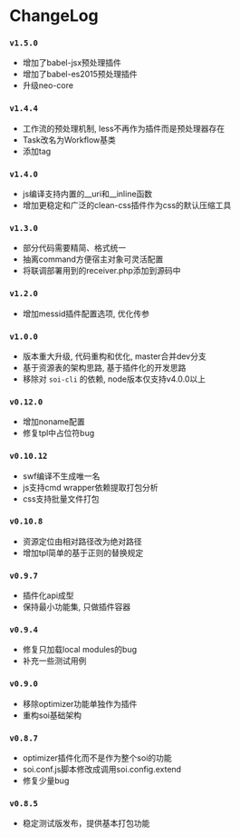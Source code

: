 # ChangeLog

### `v1.5.0`
* 增加了babel-jsx预处理插件
* 增加了babel-es2015预处理插件
* 升级neo-core 

### `v1.4.4`
* 工作流的预处理机制, less不再作为插件而是预处理器存在
* Task改名为Workflow基类
* 添加tag

### `v1.4.0`
* js编译支持内置的__uri和__inline函数
* 增加更稳定和广泛的clean-css插件作为css的默认压缩工具

### `v1.3.0`
* 部分代码需要精简、格式统一
* 抽离command方便宿主对象可灵活配置
* 将联调部署用到的receiver.php添加到源码中

### `v1.2.0`
* 增加messid插件配置选项, 优化传参

### `v1.0.0`
* 版本重大升级, 代码重构和优化, master合并dev分支
* 基于资源表的架构思路, 基于插件化的开发思路
* 移除对 `soi-cli` 的依赖, node版本仅支持v4.0.0以上

### `v0.12.0`
* 增加noname配置
* 修复tpl中占位符bug

### `v0.10.12`
* swf编译不生成唯一名
* js支持cmd wrapper依赖提取打包分析 
* css支持批量文件打包

### `v0.10.8`
* 资源定位由相对路径改为绝对路径
* 增加tpl简单的基于正则的替换规定

### `v0.9.7`
* 插件化api成型
* 保持最小功能集, 只做插件容器

### `v0.9.4`
* 修复只加载local modules的bug
* 补充一些测试用例

### `v0.9.0`
* 移除optimizer功能单独作为插件
* 重构soi基础架构

### `v0.8.7`
* optimizer插件化而不是作为整个soi的功能
* soi.conf.js脚本修改成调用soi.config.extend
* 修复少量bug

### `v0.8.5`
* 稳定测试版发布，提供基本打包功能
